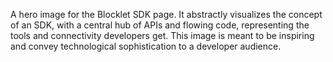 A hero image for the Blocklet SDK page. It abstractly visualizes the concept of an SDK, with a central hub of APIs and flowing code, representing the tools and connectivity developers get. This image is meant to be inspiring and convey technological sophistication to a developer audience.